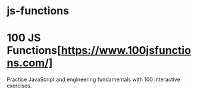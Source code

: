# js-functions

# 100 JS Functions[https://www.100jsfunctions.com/]

Practice JavaScript and engineering fundamentals with 100 interactive exercises.
